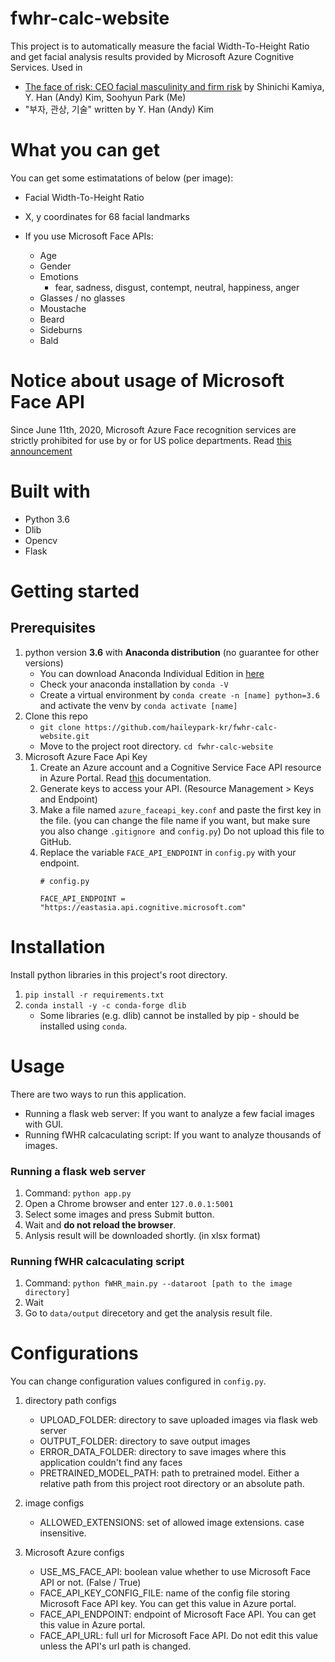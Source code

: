 # fwhr-calc-website
This project is to automatically measure the facial Width-To-Height Ratio and get facial analysis results provided by Microsoft Azure Cognitive Services.
Used in 
- [The face of risk: CEO facial masculinity and firm risk](https://onlinelibrary.wiley.com/doi/10.1111/eufm.12175) by Shinichi Kamiya, Y. Han (Andy) Kim, Soohyun Park (Me)
- "부자, 관상, 기술" written by Y. Han (Andy) Kim

# What you can get 
You can get some estimatations of below (per image):
- Facial Width-To-Height Ratio
- X, y coordinates for 68 facial landmarks

- If you use Microsoft Face APIs:
    - Age
    - Gender
    - Emotions
        - fear, sadness, disgust, contempt, neutral, happiness, anger 
    - Glasses / no glasses
    - Moustache
    - Beard
    - Sideburns
    - Bald


# Notice about usage of Microsoft Face API
Since June 11th, 2020, Microsoft Azure Face recognition services are strictly prohibited for use by or for US police departments. Read [this announcement](https://learn.microsoft.com/en-us/legal/cognitive-services/computer-vision/limited-access-identity?context=%2Fazure%2Fcognitive-services%2Fcomputer-vision%2Fcontext%2Fcontext
)


# Built with
- Python 3.6
- Dlib
- Opencv
- Flask


# Getting started

## Prerequisites
1. python version **3.6** with **Anaconda distribution** (no guarantee for other versions)
    - You can download Anaconda Individual Edition in [here](https://www.anaconda.com/products/individual)
    - Check your anaconda installation by `conda -V`
    - Create a virtual environment by `conda create -n [name] python=3.6` and activate the venv by `conda activate [name]`
2. Clone this repo
    - `git clone https://github.com/haileypark-kr/fwhr-calc-website.git`
    - Move to the project root directory. `cd fwhr-calc-website`
3. Microsoft Azure Face Api Key
    1. Create an Azure account and a Cognitive Service Face API resource in Azure Portal. Read [this](https://docs.microsoft.com/en-us/azure/cognitive-services/face/) documentation.
    2. Generate keys to access your API. (Resource Management > Keys and Endpoint)
    3. Make a file named `azure_faceapi_key.conf` and paste the first key in the file. (you can change the file name if you want, but make sure you also change `.gitignore `and `config.py`) Do not upload this file to GitHub.
    4. Replace the variable `FACE_API_ENDPOINT` in `config.py` with your endpoint.
        ```
        # config.py
        
        FACE_API_ENDPOINT = "https://eastasia.api.cognitive.microsoft.com"
        ```


# Installation

Install python libraries in this project's root directory.
1. `pip install -r requirements.txt`
2. `conda install -y -c conda-forge dlib`
    - Some libraries (e.g. dlib) cannot be installed by pip - should be installed using `conda`.

# Usage

There are two ways to run this application.
- Running a flask web server: If you want to analyze a few facial images with GUI. 
- Running fWHR calcaculating script: If you want to analyze thousands of images. 

### Running a flask web server
1. Command: `python app.py`
2. Open a Chrome browser and enter `127.0.0.1:5001`
3. Select some images and press Submit button.
4. Wait and **do not reload the browser**.
5. Anlysis result will be downloaded shortly. (in xlsx format)


### Running fWHR calcaculating script
1. Command: `python fWHR_main.py --dataroot [path to the image directory]`
2. Wait
3. Go to `data/output` direcetory and get the analysis result file.



# Configurations

You can change configuration values configured in `config.py`.

1. directory path configs 
    - UPLOAD_FOLDER: directory to save uploaded images via flask web server
    - OUTPUT_FOLDER: directory to save output images
    - ERROR_DATA_FOLDER: directory to save images where this application couldn't find any faces
    - PRETRAINED_MODEL_PATH: path to pretrained model. Either a relative path from this project root directory or an absolute path.

2.  image configs
    - ALLOWED_EXTENSIONS: set of allowed image extensions. case insensitive.

3. Microsoft Azure configs
    - USE_MS_FACE_API: boolean value whether to use Microsoft Face API or not. (False / True)
    - FACE_API_KEY_CONFIG_FILE: name of the config file storing Microsoft Face API key.  You can get this value in Azure portal.
    - FACE_API_ENDPOINT: endpoint of Microsoft Face API. You can get this value in Azure portal.
    - FACE_API_URL: full url for Microsoft Face API. Do not edit this value unless the API's url path is changed.
